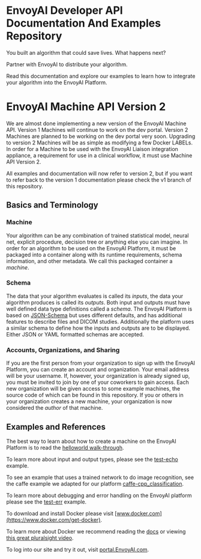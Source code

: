 # EnvoyAI Developer API Documentation And Examples Repository

You built an algorithm that could save lives. What happens next?

Partner with EnvoyAI to distribute your algorithm.

Read this documentation and explore our examples to learn how to integrate your algorithm into the EnvoyAI Platform.

# EnvoyAI Machine API Version 2

We are almost done implementing a new version of the EnvoyAI Machine API. Version 1 Machines will continue to work
on the dev portal.  Version 2 Machines are planned to be working on the dev portal very soon. Upgrading to version 2 Machines
will be as simple as modifying a few Docker LABELs. In order for a Machine to be used with the EnvoyAI Liaison integration
appliance, a requirement for use in a clinical workflow, it must use Machine API Version 2.

All examples and documentation will now refer to version 2, but if you want to refer back to the version 1 documentation
please check the v1 branch of this repository.


## Basics and Terminology

### Machine
Your algorithm can be any combination of trained statistical model, neural net, explicit procedure, decision tree or
anything else you can imagine.
In order for an algorithm to be used on the EnvoyAI Platform, it must be packaged into a container along with its runtime 
requirements, schema information, and other metadata.
We call this packaged container a _machine_.

### Schema
The data that your algorithm evaluates is called its _inputs_, the data your algorithm produces is called its _outputs_.
Both input and outputs must have well defined data type definitions called a _schema_.
The EnvoyAI Platform is based on [JSON-Schema](http://json-schema.org) but uses different defaults, and has additional 
features to describe files and DICOM studies. Additionally the platform uses a similar schema to define how the inputs 
and outputs are to be displayed. Either JSON or YAML formatted schemas are accepted.

### Accounts, Organizations, and Sharing
If you are the first person from your organization to sign up with the EnvoyAI Platform, you can create an account and organization.
Your email address will be your username. If, however, your organization is already signed up, you must be invited to join
by one of your coworkers to gain access.
Each new organization will be given access to some example machines, the source code of which can be found in this repository.
If you or others in your organization creates a new machine, your organization is now considered the _author_ of that machine.


## Examples and References
The best way to learn about how to create a machine on the EnvoyAI Platform is to read the [helloworld walk-through](./test-hello/README.md).

To learn more about input and output types, please see the [test-echo](./test-echo/README.md) example.

To see an example that uses a trained network to do image recognition, see the caffe example we adapted for our platform 
[caffe-cpp_classification](./caffe-cpp_classification/).

To learn more about debugging and error handling on the EnvoyAI platform please see the [test-err](./test-err/) example.

To download and install Docker please visit [www.docker.com](https://www.docker.com/get-docker).

To learn more about Docker we recommend reading the [docs](https://docs.docker.com/) or viewing 
[this great pluralsight video](https://www.pluralsight.com/courses/docker-deep-dive).

To log into our site and try it out, visit [portal.EnvoyAI.com](https://portal.envoyai.com).
